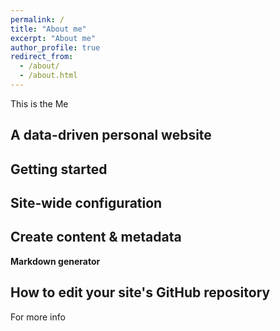 ```yaml
---
permalink: /
title: "About me"
excerpt: "About me"
author_profile: true
redirect_from: 
  - /about/
  - /about.html
---
```


This is the Me

A data-driven personal website
------

Getting started
------

Site-wide configuration
------


Create content & metadata
------


**Markdown generator**


How to edit your site's GitHub repository
------


For more info

